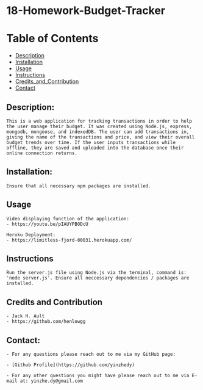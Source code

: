 
# 18-Homework-Budget-Tracker

# Table of Contents



- [Description](#description)
- [Installation](#installation)
- [Usage](#usage)
- [Instructions](#instructions)
- [Credits_and_Contribution](#Credits_and_Contribution)
- [Contact](#contact)

## Description:
    This is a web application for tracking transactions in order to help the user manage their budget. It was created using Node.js, express, mongodb, mongoose, and indexedDB. The user can add transactions in, giving the name of the transactions and price, and view their overall budget trends over time. If the user inputs transactions while offline, they are saved and uploaded into the database once their online connection returns.

## Installation:
    Ensure that all necessary npm packages are installed.

## Usage
    Video displaying function of the application:
    - https://youtu.be/pIAUYPBODcU

    Heroku Deployment:
    - https://limitless-fjord-00031.herokuapp.com/


## Instructions
    Run the server.js file using Node.js via the terminal, command is: 'node server.js'. Ensure all neccessary dependencies / packages are installed. 

## Credits and Contribution
    - Jack H. Ault
    - https://github.com/henlowgg

## Contact:
    - For any questions please reach out to me via my GitHub page:

    - [Github Profile](https://github.com/yinzhedy)

    - For any other questions you might have please reach out to me via E-mail at: yinzhe.dy@gmail.com